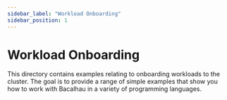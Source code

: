 ```yaml
---
sidebar_label: "Workload Onboarding"
sidebar_position: 1
---
```

# Workload Onboarding

This directory contains examples relating to onboarding workloads to the cluster. The goal is to provide a range of simple examples that show you how to work with Bacalhau in a variety of programming languages.




